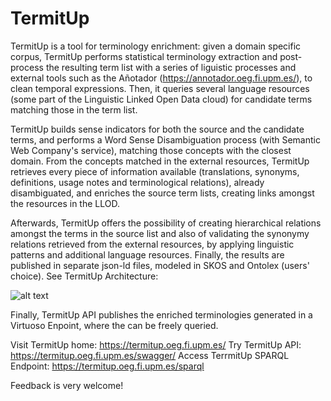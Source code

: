 # TermitUp


TermitUp is a tool for terminology enrichment: given a domain specific corpus, TermitUp performs statistical terminology extraction and post-process the resulting term list with a series of liguistic processes and external tools such as the Añotador (https://annotador.oeg.fi.upm.es/), to clean temporal expressions. Then, it queries several language resources (some part of the Linguistic Linked Open Data cloud) for candidate terms matching those in the term list. 

TermitUp builds sense indicators for both the source and the candidate terms, and performs a Word Sense Disambiguation process (with Semantic Web Company's service), matching those concepts with the closest domain. From the concepts matched in the external resources, TermitUp retrieves every piece of information available (translations, synonyms, definitions, usage notes and terminological relations), already disambiguated, and enriches the source term lists, creating links amongst the resources in the LLOD. 

Afterwards, TermitUp offers the possibility of creating hierarchical relations amongst the terms in the source list and also of validating the synonymy relations retrieved from the external resources, by applying linguistic patterns and additional language resources. Finally, the results are published in separate json-ld files, modeled in SKOS and Ontolex (users' choice). See TermitUp Architecture: 

![alt text](https://github.com/Pret-a-LLOD/termitup/blob/master/static/images/termitup_architecture.png?raw=true)


Finally, TermitUp API publishes the enriched terminologies generated in a Virtuoso Enpoint, where the can be freely queried.



Visit TermitUp home: https://termitup.oeg.fi.upm.es/
Try TermitUp API: https://termitup.oeg.fi.upm.es/swagger/
Access TerrmitUp SPARQL Endpoint: https://termitup.oeg.fi.upm.es/sparql

Feedback is very welcome!



